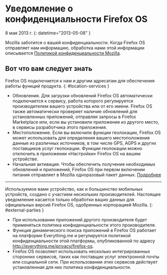 # Уведомление о конфиденциальности Firefox OS

8 мая 2013 г.
{: datetime="2013-05-08" }

Mozilla заботится о вашей конфиденциальности. Когда Firefox OS отправляет нам информацию, обработка нами этой информации описывается [Политикой конфиденциальности Mozilla](https://www.mozilla.org/privacy/).

## Вот что вам следует знать

Firefox OS подключается к нам и другим адресатам для обеспечения работы функций продукта.
{: #location-services }

* Обновления. Для загрузки обновлений Firefox OS автоматически подключается к сервису, работа которого регулируется производителем вашего устройства или от его имени. Firefox OS также автоматически проверяет наличие обновлений для установленных приложений, отправляя запросы в Firefox Marketplace или, если вы установили приложение из другого место, в сервисы разработчика этого приложения.
* Местоположение. Если вы включили функции геолокации, Firefox OS может использовать для определения вашего местоположения данные из различных источников, в том числе GPS, AGPS и других поставщиков услуг геолокации. Функции геолокации можно отключить в приложении «Настройки» Firefox OS на вашем устройстве.
* Начальная активация. Чтобы обеспечить получение необходимых обновлений и приложений, Firefox OS при первом включении питания отправляет в Mozilla одноразовый пакет данных. [Подробнее](https://wiki.mozilla.org/FirefoxOS/Metrics)

---------------------------------------

Используемое вами устройство, как и большинство мобильных устройств, создано с участием нескольких производителей. Настоящее уведомление касается только обработки ваших данных для официальных версий Firefox OS, одобренных корпорацией Mozilla.
{: #external-parties }

* При использовании приложений другого производителя будет применяться политика конфиденциальности этого производителя.
* Функция динамического поиска приложений в Firefox OS работает на платформе Everything.me и регулируется политикой конфиденциальности этой платформы, опубликованной по адресу <http://everything.me/privacy/firefox-os>.
* Firefox OS позволяет использовать несколько интегрированных сторонних сервисов, таких как поставщик услуг электронной почты или социальной сети. При использовании этих сервисов действует установленная для них политика конфиденциальности.
